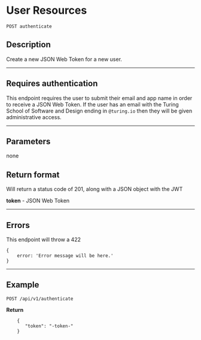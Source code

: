 # User Resources

    POST authenticate

## Description
Create a new JSON Web Token for a new user.

***

## Requires authentication
This endpoint requires the user to submit their email and app name in order to receive a JSON Web Token.  If the user has an email with the Turing School of Software and Design ending in `@turing.io` then they will be given administrative access.
***

## Parameters
none
## Return format

Will return a status code of 201, along with a JSON object with the JWT

**token** - JSON Web Token

***

## Errors
This endpoint will throw a 422

```
{ 
    error: 'Error message will be here.'
}
```

***

## Example

    POST /api/v1/authenticate

**Return**

```
    {
       "token": "-token-"
    }
```